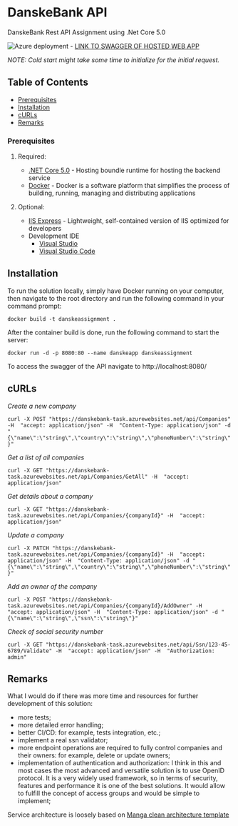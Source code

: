 # DanskeBank API

DanskeBank Rest API Assignment using .Net Core 5.0

![Azure deployment](https://github.com/sonderangebot10/DanskeBank-Assignment/actions/workflows/main_danskebank-assignment.yml/badge.svg) - [LINK TO SWAGGER OF HOSTED WEB APP](https://danskebank-task.azurewebsites.net/)

*NOTE: Cold start might take some time to initialize for the initial request.*

## Table of Contents

- [Prerequisites](#prerequisites)
- [Installation](#installation)
- [cURLs](#cURLs)
- [Remarks](#remarks)

### Prerequisites

1. Required:
    * [.NET Core 5.0](https://dotnet.microsoft.com/download/dotnet-core/5.0) - Hosting boundle runtime for hosting the backend service
	* [Docker](https://www.docker.com/) - Docker is a software platform that simplifies the process of building, running, managing and distributing applications
    
2. Optional:
    * [IIS Express](https://docs.microsoft.com/en-us/iis/extensions/introduction-to-iis-express/iis-express-overview) - Lightweight, self-contained version of IIS optimized for developers
    * Development IDE
        * [Visual Studio](https://visualstudio.microsoft.com/downloads)
        * [Visual Studio Code](https://code.visualstudio.com/)

## Installation 

To run the solution locally, simply have Docker running on your computer, then navigate to the root directory and run the following command in your command prompt:

`docker build -t danskeassignment .`

After the container build is done, run the following command to start the server:

`docker run -d -p 8080:80 --name danskeapp danskeassignment`

To access the swagger of the API navigate to http://localhost:8080/
    
## cURLs

*Create a new company*

`curl -X POST "https://danskebank-task.azurewebsites.net/api/Companies" -H  "accept: application/json" -H  "Content-Type: application/json" -d "{\"name\":\"string\",\"country\":\"string\",\"phoneNumber\":\"string\"}"`

*Get a list of all companies*

`curl -X GET "https://danskebank-task.azurewebsites.net/api/Companies/GetAll" -H  "accept: application/json"`

*Get details about a company*

`curl -X GET "https://danskebank-task.azurewebsites.net/api/Companies/{companyId}" -H  "accept: application/json"`

*Update a company*

`curl -X PATCH "https://danskebank-task.azurewebsites.net/api/Companies/{companyId}" -H  "accept: application/json" -H  "Content-Type: application/json" -d "{\"name\":\"string\",\"country\":\"string\",\"phoneNumber\":\"string\"}"`

*Add an owner of the company*

`curl -X POST "https://danskebank-task.azurewebsites.net/api/Companies/{companyId}/AddOwner" -H  "accept: application/json" -H  "Content-Type: application/json" -d "{\"name\":\"string\",\"ssn\":\"string\"}"`

*Check of social security number*

`curl -X GET "https://danskebank-task.azurewebsites.net/api/Ssn/123-45-6789/Validate" -H  "accept: application/json" -H  "Authorization: admin"`

## Remarks 

What I would do if there was more time and resources for further development of this solution:
- more tests;
- more detailed error handling;
- better CI/CD: for example, tests integration, etc.;
- implement a real ssn validator;
- more endpoint operations are required to fully control companies and their owners: for example, delete or update owners;
- implementation of authentication and authorization: I think in this and most cases the most advanced and versatile solution is to use OpenID protocol. It is a very widely used framework, so in terms of security, features and performance it is one of the best solutions. It would allow to fulfill the concept of access groups and would be simple to implement;

Service architecture is loosely based on [Manga clean architecture template](https://github.com/ivanpaulovich/clean-architecture-manga)
